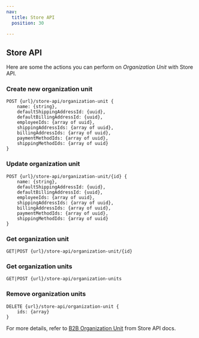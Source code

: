 ```yaml
---
nav:
  title: Store API
  position: 30

---
```


## Store API

Here are some the actions you can perform on *Organization Unit* with Store API.

### Create new organization unit

```http request
POST {url}/store-api/organization-unit {
    name: {string},
    defaultShippingAddressId: {uuid},
    defaultBillingAddressId: {uuid},
    employeeIds: {array of uuid},
    shippingAddressIds: {array of uuid},
    billingAddressIds: {array of uuid},
    paymentMethodIds: {array of uuid},
    shippingMethodIds: {array of uuid}
}
```

### Update organization unit

```http request
POST {url}/store-api/organization-unit/{id} {
    name: {string},
    defaultShippingAddressId: {uuid},
    defaultBillingAddressId: {uuid},
    employeeIds: {array of uuid},
    shippingAddressIds: {array of uuid},
    billingAddressIds: {array of uuid},
    paymentMethodIds: {array of uuid},
    shippingMethodIds: {array of uuid}
}
```

### Get organization unit

```http request
GET|POST {url}/store-api/organization-unit/{id}
```

### Get organization units

```http request
GET|POST {url}/store-api/organization-units
```

### Remove organization units

```http request
DELETE {url}/store-api/organization-unit {
    ids: {array}
}
```

For more details, refer to [B2B Organization Unit](https://shopware.stoplight.io/docs/store-api/branches/main/b286c1f43d395-shopware-store-api) from Store API docs.
